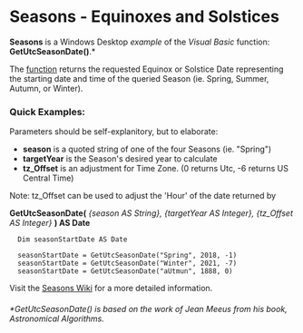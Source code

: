 # Seasons - Equinoxes and Solstices
**Seasons** is a Windows Desktop _example_ of the _Visual Basic_ function: **GetUtcSeasonDate()**.*

The [function](https://github.com/MikishVaughn/Seasons/blob/master/Seasons/Seasons.vb) returns the requested Equinox or Solstice Date representing the starting date and time of the queried Season (ie. Spring, Summer, Autumn, or Winter).  

### **Quick Examples:**
Parameters should be self-explanitory, but to elaborate:
* **season** is a quoted string of one of the four Seasons (ie. "Spring")
* **targetYear** is the Season's desired year to calculate
* **tz_Offset** is an adjustment for Time Zone. (0 returns Utc, -6 returns US Central Time)

Note: tz_Offset can be used to adjust the 'Hour' of the date returned by 

**GetUtcSeasonDate(** _{season AS String}, {targetYear AS Integer}, {tz_Offset AS Integer}_ **) AS Date**
  
      Dim seasonStartDate AS Date
      
      seasonStartDate = GetUtcSeasonDate("Spring", 2018, -1)
      seasonStartDate = GetUtcSeasonDate("Winter", 2021, -7)
      seasonStartDate = GetUtcSeasonDate("aUtmun", 1888, 0)

Visit the [Seasons Wiki](https://github.com/MikishVaughn/Seasons/wiki) for a more detailed information.

###### *GetUtcSeasonDate() is based on the work of Jean Meeus from his book, Astronomical Algorithms.
